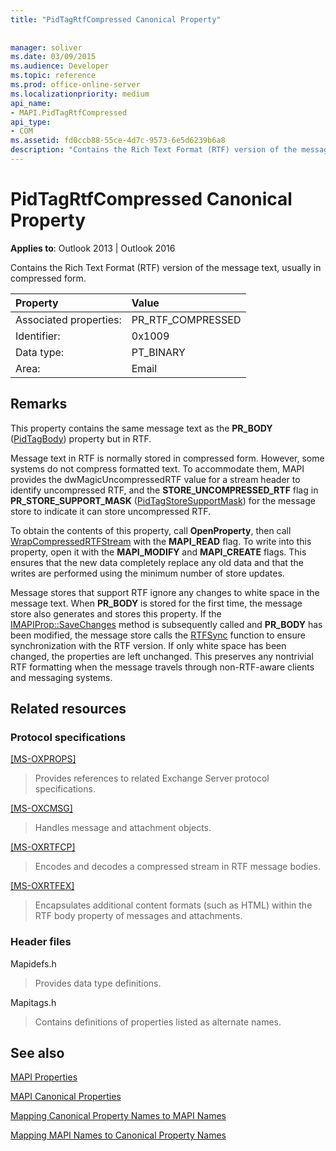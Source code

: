 ```yaml
---
title: "PidTagRtfCompressed Canonical Property"
 
 
manager: soliver
ms.date: 03/09/2015
ms.audience: Developer
ms.topic: reference
ms.prod: office-online-server
ms.localizationpriority: medium
api_name:
- MAPI.PidTagRtfCompressed
api_type:
- COM
ms.assetid: fd0ccb88-55ce-4d7c-9573-6e5d6239b6a8
description: "Contains the Rich Text Format (RTF) version of the message text, usually in compressed form for Outlook 2013 or Outlook 2016."
---
```


# PidTagRtfCompressed Canonical Property

  
  
**Applies to**: Outlook 2013 | Outlook 2016 
  
Contains the Rich Text Format (RTF) version of the message text, usually in compressed form. 
  
|Property |Value |
|:-----|:-----|
|Associated properties:  <br/> |PR_RTF_COMPRESSED  <br/> |
|Identifier:  <br/> |0x1009  <br/> |
|Data type:  <br/> |PT_BINARY  <br/> |
|Area:  <br/> |Email  <br/> |
   
## Remarks

This property contains the same message text as the **PR_BODY** ([PidTagBody](pidtagbody-canonical-property.md)) property but in RTF. 
  
Message text in RTF is normally stored in compressed form. However, some systems do not compress formatted text. To accommodate them, MAPI provides the dwMagicUncompressedRTF value for a stream header to identify uncompressed RTF, and the **STORE_UNCOMPRESSED_RTF** flag in **PR_STORE_SUPPORT_MASK** ([PidTagStoreSupportMask](pidtagstoresupportmask-canonical-property.md)) for the message store to indicate it can store uncompressed RTF. 
  
To obtain the contents of this property, call **OpenProperty**, then call [WrapCompressedRTFStream](wrapcompressedrtfstream.md) with the **MAPI_READ** flag. To write into this property, open it with the **MAPI_MODIFY** and **MAPI_CREATE** flags. This ensures that the new data completely replace any old data and that the writes are performed using the minimum number of store updates. 
  
Message stores that support RTF ignore any changes to white space in the message text. When **PR_BODY** is stored for the first time, the message store also generates and stores this property. If the [IMAPIProp::SaveChanges](imapiprop-savechanges.md) method is subsequently called and **PR_BODY** has been modified, the message store calls the [RTFSync](rtfsync.md) function to ensure synchronization with the RTF version. If only white space has been changed, the properties are left unchanged. This preserves any nontrivial RTF formatting when the message travels through non-RTF-aware clients and messaging systems. 
  
## Related resources

### Protocol specifications

[[MS-OXPROPS]](https://msdn.microsoft.com/library/f6ab1613-aefe-447d-a49c-18217230b148%28Office.15%29.aspx)
  
> Provides references to related Exchange Server protocol specifications.
    
[[MS-OXCMSG]](https://msdn.microsoft.com/library/7fd7ec40-deec-4c06-9493-1bc06b349682%28Office.15%29.aspx)
  
> Handles message and attachment objects.
    
[[MS-OXRTFCP]](https://msdn.microsoft.com/library/65dfe2df-1b69-43fc-8ebd-21819a7463fb%28Office.15%29.aspx)
  
> Encodes and decodes a compressed stream in RTF message bodies.
    
[[MS-OXRTFEX]](https://msdn.microsoft.com/library/411d0d58-49f7-496c-b8c3-5859b045f6cf%28Office.15%29.aspx)
  
> Encapsulates additional content formats (such as HTML) within the RTF body property of messages and attachments.
    
### Header files

Mapidefs.h
  
> Provides data type definitions.
    
Mapitags.h
  
> Contains definitions of properties listed as alternate names.
    
## See also



[MAPI Properties](mapi-properties.md)
  
[MAPI Canonical Properties](mapi-canonical-properties.md)
  
[Mapping Canonical Property Names to MAPI Names](mapping-canonical-property-names-to-mapi-names.md)
  
[Mapping MAPI Names to Canonical Property Names](mapping-mapi-names-to-canonical-property-names.md)

